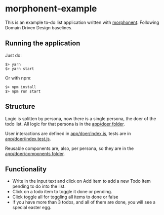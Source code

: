 # morphonent-example

This is an example to-do list application written with [morphonent](https://github.com/kmruiz/morphonent). Following Domain Driven Design baselines.

## Running the application

Just do:

```
$> yarn
$> yarn start
```

Or with npm:

```
$> npm install
$> npm run start
```

## Structure

Logic is splitten by persona, now there is a single persona, the doer of the todo list. All logic for that persona is in the [app/doer folder](https://github.com/kmruiz/morphonent-example/tree/master/app/doer).

User interactions are defined in [app/doer/index.js](https://github.com/kmruiz/morphonent-example/blob/master/app/doer/index.js), tests are in [app/doer/index.test.js](https://github.com/kmruiz/morphonent-example/blob/master/app/doer/index.test.js).

Reusable components are, also, per persona, so they are in the [app/doer/components folder](https://github.com/kmruiz/morphonent-example/tree/master/app/doer/component).

## Functionality

* Write in the input text and click on Add Item to add a new Todo Item pending to do into the list.
* Click on a todo item to toggle it done or pending.
* Click toggle all for toggling all items to done or false
* If you have more than 3 todos, and all of them are done, you will see a special easter egg.

